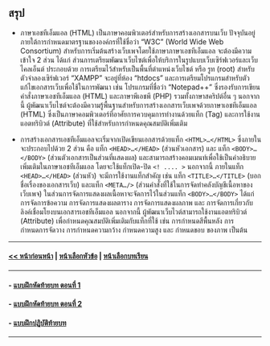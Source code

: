 ## สรุป
* ภาษาเอชทีเอ็มแอล (HTML) เป็นภาษาคอมพิวเตอร์สำหรับการสร้างเอกสารบนเว็บ ปัจจุบันอยู่ภายใต้การกำหนดมาตรฐานขององค์กรที่ใช้ชื่อว่า “W3C” (World Wide Web Consortium) สำหรับการเริ่มต้นสร้างเว็บเพจโดยใช้ภาษาภาษาเอชทีเอ็มแอล จะต้องมีความเข้าใจ 2 ส่วน ได้แก่  ส่วนการเตรียมพัฒนาเว็บไซต์เพื่อให้บริการในรูปแบบเว็บเซิร์ฟเวอร์และเว็บไคลเอ็นต์ ประกอบด้วย การเตรียมไว้สำหรับเป็นพื้นที่ตำแหน่งเว็บไซต์ หรือ รูท (root) สำหรับตัวจำลองเซิร์ฟเวอร์ “XAMPP” จะอยู่ที่ห้อง “htdocs”  และการเตรียมโปรแกรมสำหรับตัวแก้ไขเอกสารเว็บเพื่อใช้ในการพัฒนา เช่น โปรแกรมที่ชื่อว่า “Notepad++” ซึ่งรองรับการเขียนคำสั่งภาษาเอชทีเอ็มแอล (HTML) และภาษาพีเอชพี (PHP) รวมทั้งภาษาสคริปต์อื่น ๆ นอกจากนี้ ผู้พัฒนาเว็บไซต์จะต้องมีความรู้พื้นฐานสำหรับการสร้างเอกสารเว็บเพจด้วยภาษาเอชทีเอ็มแอล (HTML) ซึ่งเป็นภาษาคอมพิวเตอร์ที่อาศัยการควบคุมการทำงานด้วยแท็ก (Tag) และการใช้งานแอตทริบิวต์ (Attribute) ที่ใช้สำหรับการกำหนดคุณสมบัติเพิ่มเติม  

* การสร้างเอกสารเอชทีเอ็มแอลจะเริ่มจากเปิดเขียนเอกสารด้วยแท็ก ```<HTML>…</HTML>``` ซึ่งภายในจะประกอบไปด้วย 2 ส่วน คือ แท็ก ```<HEAD>…</HEAD>``` (ส่วนหัวเอกสาร) และ แท็ก ```<BODY>…</BODY>``` (ส่วนตัวเอกสารเป็นส่วนที่แสดงผล) และสามารถสร้างคอมเมนท์เพื่อใช้เป็นคำอธิบายเพิ่มเติมในภาษาเอชทีเอ็มแอล โดยจะใช้แท็กเปิด-ปิด ```<! .... >``` นอกจากนี้ ภายในแท็ก ```<HEAD>…</HEAD>``` (ส่วนหัว) จะมีการใช้งานแท็กสำคัญ เช่น แท็ก ```<TITLE>…</TITLE>``` (บอกชื่อเรื่องของเอกสารเว็บ) และแท็ก ```<META…/>``` (ส่วนคำสั่งที่ใช้ในการจัดทำคลังบัญชีเนื้อหาของเว็บเพจ) ในส่วนการจัดการแสดงผลเนื้อหาจะจัดการไว้ในส่วนแท็ก ```<BODY>…</BODY>``` ได้แก่ การจัดการข้อความ การจัดการแสดงผลตาราง การจัดการแสดงผลภาพ และ การจัดการเกี่ยวกับลิงค์เชื่อมโยงบนเอกสารเอชทีเอ็มแอล นอกจากนี้ ผู้พัฒนาเว็บไวต์สามารถใช้งานแอตทริบิวต์ (Attribute) เพื่อกำหนดคุณสมบัติเพิ่มเติมกับแท็กที่ใช้ เช่น การกำหนดสีพื้นหลัง การกำหนดการจัดวาง การกำหนดความกว้าง กำหนดความสูง และ กำหนดขอบ ของภาพ เป็นต้น

---
#### [<< หน้าก่อนหน้า](0205.md) | [หน้าเลือกหัวข้อ](README.md) | [หน้าเลือกบทเรียน](../README.md)
---
#### - [แบบฝึกหัดท้ายบท ตอนที่ 1](0230.md)
#### - [แบบฝึกหัดท้ายบท ตอนที่ 2](0250.md)
#### - [แบบฝึกปฏิบัติท้ายบท](0270.md)
---